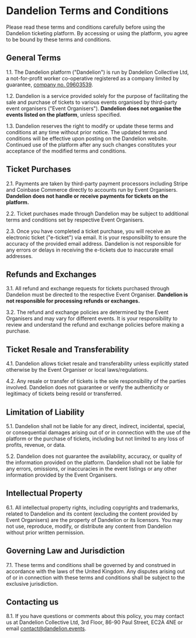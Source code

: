 # Dandelion Terms and Conditions

Please read these terms and conditions carefully before using the Dandelion ticketing platform. By accessing or using the platform, you agree to be bound by these terms and conditions.

## General Terms
1.1. The Dandelion platform ("Dandelion") is run by Dandelion Collective Ltd, a not-for-profit worker co-operative registered as a company limited by guarantee, <a href="https://find-and-update.company-information.service.gov.uk/company/09603539">company no. 09603539</a>.

1.2. Dandelion is a service provided solely for the purpose of facilitating the sale and purchase of tickets to various events organised by third-party event organisers ("Event Organisers"). **Dandelion does not organise the events listed on the platform**, unless specified.

1.3. Dandelion reserves the right to modify or update these terms and conditions at any time without prior notice. The updated terms and conditions will be effective upon posting on the Dandelion website. Continued use of the platform after any such changes constitutes your acceptance of the modified terms and conditions.

## Ticket Purchases
2.1. Payments are taken by third-party payment processors including Stripe and Coinbase Commerce directly to accounts run by Event Organisers. **Dandelion does not handle or receive payments for tickets on the platform.**

2.2. Ticket purchases made through Dandelion may be subject to additional terms and conditions set by respective Event Organisers.

2.3. Once you have completed a ticket purchase, you will receive an electronic ticket ("e-ticket") via email. It is your responsibility to ensure the accuracy of the provided email address. Dandelion is not responsible for any errors or delays in receiving the e-tickets due to inaccurate email addresses.

## Refunds and Exchanges
3.1. All refund and exchange requests for tickets purchased through Dandelion must be directed to the respective Event Organiser. **Dandelion is not responsible for processing refunds or exchanges.**

3.2. The refund and exchange policies are determined by the Event Organisers and may vary for different events. It is your responsibility to review and understand the refund and exchange policies before making a purchase.

## Ticket Resale and Transferability
4.1. Dandelion allows ticket resale and transferability unless explicitly stated otherwise by the Event Organiser or local laws/regulations.

4.2. Any resale or transfer of tickets is the sole responsibility of the parties involved. Dandelion does not guarantee or verify the authenticity or legitimacy of tickets being resold or transferred.

## Limitation of Liability
5.1. Dandelion shall not be liable for any direct, indirect, incidental, special, or consequential damages arising out of or in connection with the use of the platform or the purchase of tickets, including but not limited to any loss of profits, revenue, or data.

5.2. Dandelion does not guarantee the availability, accuracy, or quality of the information provided on the platform. Dandelion shall not be liable for any errors, omissions, or inaccuracies in the event listings or any other information provided by the Event Organisers.

## Intellectual Property
6.1. All intellectual property rights, including copyrights and trademarks, related to Dandelion and its content (excluding the content provided by Event Organisers) are the property of Dandelion or its licensors. You may not use, reproduce, modify, or distribute any content from Dandelion without prior written permission.

## Governing Law and Jurisdiction
7.1. These terms and conditions shall be governed by and construed in accordance with the laws of the United Kingdom. Any disputes arising out of or in connection with these terms and conditions shall be subject to the exclusive jurisdiction.

## Contacting us
8.1. If you have questions or comments about this policy, you may contact us at Dandelion Collective Ltd, 3rd Floor, 86-90 Paul Street, EC2A 4NE or email <a href="mailto:contact@dandelion.events">contact@dandelion.events</a>.
